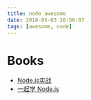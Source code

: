 ```yaml
---
title: node awesome
date: 2018-05-03 20:56:07
tags: [awesome, node]
---
```


# Books
- [Node.js实战](https://github.com/SFantasy/node-in-action)
- [一起学 Node.js](https://github.com/nswbmw/N-blog)
